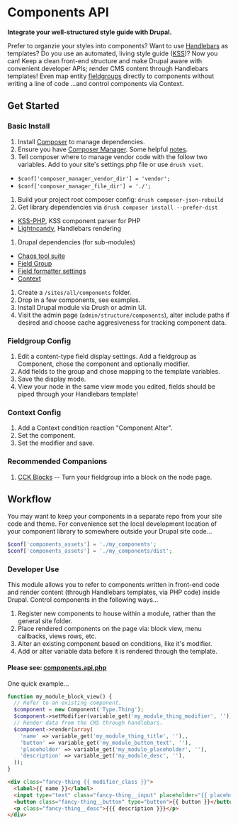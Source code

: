 # Components API

**Integrate your well-structured style guide with Drupal.**

Prefer to organzie your styles into components?  Want to use [Handlebars](http://handlebarsjs.com) as templates?  Do you use an automated, living style guide ([KSS](http://warpspire.com/kss/styleguides))?  Now you can!  Keep a clean front-end structure and make Drupal aware with convenient developer APIs; render CMS content through Handlebars templates!  Even map entity [fieldgroups](https://www.drupal.org/project/field_group) directly to components without writing a line of code ...and control components via Context.

## Get Started

### Basic Install
1. Install [Composer](https://getcomposer.org/doc/00-intro.md) to manage dependencies.
1. Ensure you have [Composer Manager](https://www.drupal.org/project/composer_manager). Some helpful [notes](https://www.drupal.org/node/2405805).
1. Tell composer where to manage vendor code with the follow two variables. Add to your site's settings.php file or use `drush vset`.
  * `$conf['composer_manager_vendor_dir'] = 'vendor';`
  * `$conf['composer_manager_file_dir'] = './';`
1. Build your project root composer config: `drush composer-json-rebuild`
1. Get library dependencies via `drush composer install --prefer-dist`
  * [KSS-PHP](https://github.com/scaninc/kss-php), KSS component parser for PHP
  * [Lightncandy](https://github.com/zordius/lightncandy), Handlebars rendering
1. Drupal dependencies (for sub-modules)
  * [Chaos tool suite](http://www.drupal.org/project/ctools)
  * [Field Group](http://www.drupal.org/project/field_group)
  * [Field formatter settings](http://www.drupal.org/project/field_formatter_settings)
  * [Context](http://www.drupal.org/project/context)
1. Create a `/sites/all/components` folder.
1. Drop in a few components, see examples.
1. Install Drupal module via Drush or admin UI.
1. Visit the admin page (`admin/structure/components`), alter include paths if desired and choose cache aggresiveness for tracking component data.

### Fieldgroup Config
1. Edit a content-type field display settings. Add a fieldgroup as Component, chose the component and optionally modifier.
1. Add fields to the group and chose mapping to the template variables.
1. Save the display mode.
1. View your node in the same view mode you edited, fields should be piped through your Handlebars template!

### Context Config
1. Add a Context condition reaction "Component Alter".
1. Set the component.
1. Set the modifier and save.

### Recommended Companions
1. [CCK Blocks](https://www.drupal.org/project/cck_blocks) -- Turn your fieldgroup into a block on the node page.


## Workflow
You may want to keep your components in a separate repo from your site code and theme.  For convenience set the local development location of your component library to somewhere outside your Drupal site code...
```php
$conf['components_assets'] = './my_components';
$conf['components_assets'] = './my_components/dist';
```


### Developer Use
This module allows you to refer to components written in front-end code and render content (through Handlebars templates, via PHP code) inside Drupal.  Control components in the following ways...

1. Register new components to house within a module, rather than the general site folder.
1. Place rendered components on the page via: block view, menu callbacks, views rows, etc.
1. Alter an existing component based on conditions, like it's modifier.
1. Add or alter variable data before it is rendered through the template.

#### Please see: [components.api.php](https://github.com/tableau-mkt/components_module/blob/7.x-1.x/components.api.php)

One quick example...

```php
function my_module_block_view() {
  // Refer to an existing component.
  $component = new Component('Type.Thing');
  $component->setModifier(variable_get('my_module_thing_modifier', ''));
  // Render data from the CMS through handlebars.
  $component->render(array(
    'name' => variable_get('my_module_thing_title', ''),,
    'button' => variable_get('my_module_button_text', ''),
    'placeholder' => variable_get('my_module_placeholder', ''),
    'description' => variable_get('my_module_desc', ''),
  ));
}
```

```html
<div class="fancy-thing {{ modifier_class }}">
  <label>{{ name }}</label>
  <input type="text" class="fancy-thing__input" placeholder="{{ placeholder }}">
  <button class="fancy-thing__button" type="button">{{ button }}</button>
  <p class="fancy-thing__desc">{{{ description }}}</p>
</div>
```
